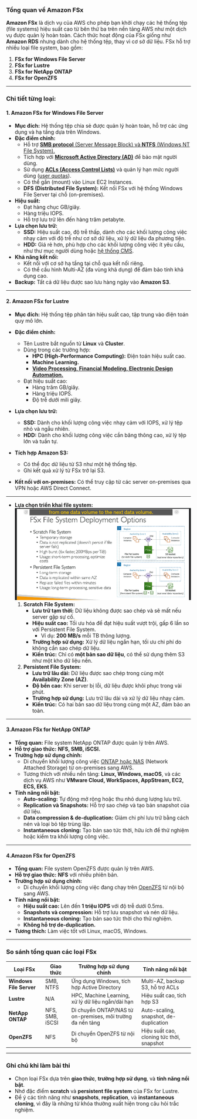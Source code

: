 ### Tổng quan về Amazon FSx

**Amazon FSx** là dịch vụ của AWS cho phép bạn khởi chạy các hệ thống tệp (file systems) hiệu suất cao từ bên thứ ba trên nền tảng AWS như một dịch vụ được quản lý hoàn toàn. Cách thức hoạt động của FSx giống như **Amazon RDS** nhưng dành cho hệ thống tệp, thay vì cơ sở dữ liệu. FSx hỗ trợ nhiều loại file system, bao gồm:

1. **FSx for Windows File Server**
2. **FSx for Lustre**
3. **FSx for NetApp ONTAP**
4. **FSx for OpenZFS**

---

### Chi tiết từng loại:

#### **1. Amazon FSx for Windows File Server**

- **Mục đích:** Hệ thống tệp chia sẻ được quản lý hoàn toàn, hỗ trợ các ứng dụng và hạ tầng dựa trên Windows.
- **Đặc điểm chính:**
  - Hỗ trợ [**SMB protocol** (Server Message Block) và **NTFS** (Windows NT File System).](image/./lý-thuyết-bên-lề/SMB-NTFS.md)
  - Tích hợp với [**Microsoft Active Directory (AD)**](image/./lý-thuyết-bên-lề/AD.md) để bảo mật người dùng.
  - Sử dụng [**ACLs (Access Control Lists)**](image/./lý-thuyết-bên-lề/ACLs.md) và quản lý hạn mức người dùng ([user quotas](image/./lý-thuyết-bên-lề/user-quota.md)).
  - Có thể gắn (mount) vào Linux EC2 Instances.
  - **DFS (Distributed File System):** Kết nối FSx với hệ thống Windows File Server tại chỗ (on-premises).
- **Hiệu suất:**
  - Đạt hàng chục GB/giây.
  - Hàng triệu IOPS.
  - Hỗ trợ lưu trữ lên đến hàng trăm petabyte.
- **Lựa chọn lưu trữ:**
  - **SSD:** Hiệu suất cao, độ trễ thấp, dành cho các khối lượng công việc nhạy cảm với độ trễ như cơ sở dữ liệu, xử lý dữ liệu đa phương tiện.
  - **HDD:** Giá rẻ hơn, phù hợp cho các khối lượng công việc ít yêu cầu, như thư mục người dùng hoặc [hệ thống CMS](image/./lý-thuyết-bên-lề/CMS.md).
- **Khả năng kết nối:**
  - Kết nối với cơ sở hạ tầng tại chỗ qua kết nối riêng.
  - Có thể cấu hình Multi-AZ (đa vùng khả dụng) để đảm bảo tính khả dụng cao.
- **Backup:** Tất cả dữ liệu được sao lưu hàng ngày vào **Amazon S3**.

---

#### **2. Amazon FSx for Lustre**

- **Mục đích:** Hệ thống tệp phân tán hiệu suất cao, tập trung vào điện toán quy mô lớn.
- **Đặc điểm chính:**
  - Tên Lustre bắt nguồn từ **Linux** và **Cluster**.
  - Dùng trong các trường hợp:
    - **HPC (High-Performance Computing):** Điện toán hiệu suất cao.
    - **Machine Learning.**
    - [**Video Processing, Financial Modeling, Electronic Design Automation.**](image/./lý-thuyết-bên-lề/usecase-lustre.md)
  - Đạt hiệu suất cao:
    - Hàng trăm GB/giây.
    - Hàng triệu IOPS.
    - Độ trễ dưới mili giây.
- **Lựa chọn lưu trữ:**
  - **SSD:** Dành cho khối lượng công việc nhạy cảm với IOPS, xử lý tệp nhỏ và ngẫu nhiên.
  - **HDD:** Dành cho khối lượng công việc cần băng thông cao, xử lý tệp lớn và tuần tự.
- **Tích hợp Amazon S3:**

  - Có thể đọc dữ liệu từ S3 như một hệ thống tệp.
  - Ghi kết quả xử lý từ FSx trở lại S3.

- **Kết nối với on-premises:** Có thể truy cập từ các server on-premises qua VPN hoặc AWS Direct Connect.

---

- **Lựa chọn triển khai file system:**
  ![alt text](image/deployment-opt.png)
  1. **Scratch File System:**
     - **Lưu trữ tạm thời:** Dữ liệu không được sao chép và sẽ mất nếu server gặp sự cố.
     - **Hiệu suất cao:** Tối ưu hóa để đạt hiệu suất vượt trội, gấp 6 lần so với Persistent File System.
       - Ví dụ: **200 MB/s** mỗi TB thông lượng.
     - **Trường hợp sử dụng:** Xử lý dữ liệu ngắn hạn, tối ưu chi phí do không cần sao chép dữ liệu.
     - **Kiến trúc:** Chỉ có **một bản sao dữ liệu**, có thể sử dụng thêm S3 như một kho dữ liệu nền.
  2. **Persistent File System:**
     - **Lưu trữ lâu dài:** Dữ liệu được sao chép trong cùng một **Availability Zone (AZ)**.
     - **Độ bền cao:** Khi server bị lỗi, dữ liệu được khôi phục trong vài phút.
     - **Trường hợp sử dụng:** Lưu trữ lâu dài và xử lý dữ liệu nhạy cảm.
     - **Kiến trúc:** Có hai bản sao dữ liệu trong cùng một AZ, đảm bảo an toàn.

---

#### **3.Amazon FSx for NetApp ONTAP**

- **Tổng quan:** File system NetApp ONTAP được quản lý trên AWS.
- **Hỗ trợ giao thức:** **NFS, SMB, iSCSI.**
- **Trường hợp sử dụng chính:**
  - Di chuyển khối lượng công việc [ONTAP hoặc NAS](image/./lý-thuyết-bên-lề/ONTAP-NAS.md) (Network Attached Storage) từ on-premises sang AWS.
  - Tương thích với nhiều nền tảng: **Linux, Windows, macOS**, và các dịch vụ AWS như **VMware Cloud, WorkSpaces, AppStream, EC2, ECS, EKS**.
- **Tính năng nổi bật:**
  - **Auto-scaling:** Tự động mở rộng hoặc thu nhỏ dung lượng lưu trữ.
  - **Replication và Snapshots:** Hỗ trợ sao chép và tạo bản snapshot của dữ liệu.
  - **Data compression & de-duplication:** Giảm chi phí lưu trữ bằng cách nén và loại bỏ tệp trùng lặp.
  - **Instantaneous cloning:** Tạo bản sao tức thời, hữu ích để thử nghiệm hoặc kiểm tra khối lượng công việc.

---

#### **4.Amazon FSx for OpenZFS**

- **Tổng quan:** File system OpenZFS được quản lý trên AWS.
- **Hỗ trợ giao thức:** **NFS** với nhiều phiên bản.
- **Trường hợp sử dụng chính:**
  - Di chuyển khối lượng công việc đang chạy trên [OpenZFS](image/./lý-thuyết-bên-lề/openzfs.md) từ nội bộ sang AWS.
- **Tính năng nổi bật:**
  - **Hiệu suất cao:** Lên đến **1 triệu IOPS** với độ trễ dưới 0.5ms.
  - **Snapshots và compression:** Hỗ trợ lưu snapshot và nén dữ liệu.
  - **Instantaneous cloning:** Tạo bản sao tức thời cho thử nghiệm.
  - **Không hỗ trợ de-duplication.**
- **Tương thích:** Làm việc tốt với Linux, macOS, Windows.

---

### So sánh tổng quan các loại FSx

| Loại FSx                | Giao thức       | Trường hợp sử dụng chính                                   | Tính năng nổi bật                         |
| ----------------------- | --------------- | ---------------------------------------------------------- | ----------------------------------------- |
| **Windows File Server** | SMB, NTFS       | Ứng dụng Windows, tích hợp Active Directory                | Multi-AZ, backup S3, hỗ trợ ACLs          |
| **Lustre**              | N/A             | HPC, Machine Learning, xử lý dữ liệu ngắn/dài hạn          | Hiệu suất cao, tích hợp S3                |
| **NetApp ONTAP**        | NFS, SMB, iSCSI | Di chuyển ONTAP/NAS từ on-premises, môi trường đa nền tảng | Auto-scaling, snapshot, de-duplication    |
| **OpenZFS**             | NFS             | Di chuyển OpenZFS từ nội bộ                                | Hiệu suất cao, cloning tức thời, snapshot |

---

### Ghi chú khi làm bài thi

- Chọn loại FSx dựa trên **giao thức**, **trường hợp sử dụng**, và **tính năng nổi bật**.
- Nhớ đặc điểm **scratch** và **persistent file system** của FSx for Lustre.
- Để ý các tính năng như **snapshots**, **replication**, và **instantaneous cloning**, vì đây là những từ khóa thường xuất hiện trong câu hỏi trắc nghiệm.
